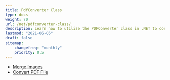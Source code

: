 ```yaml
---
title: PdfConverter Class
type: docs
weight: 70
url: /net/pdfconverter-class/
description: Learn how to utilize the PDFConverter class in .NET to convert PDF documents into different formats with Aspose.PDF.
lastmod: "2021-06-05"
draft: false
sitemap:
    changefreq: "monthly"
    priority: 0.5
---
```


- [Merge Images](/pdf/net/merge-images/)
- [Convert PDF File](/pdf/net/convert-pdf-file/)
